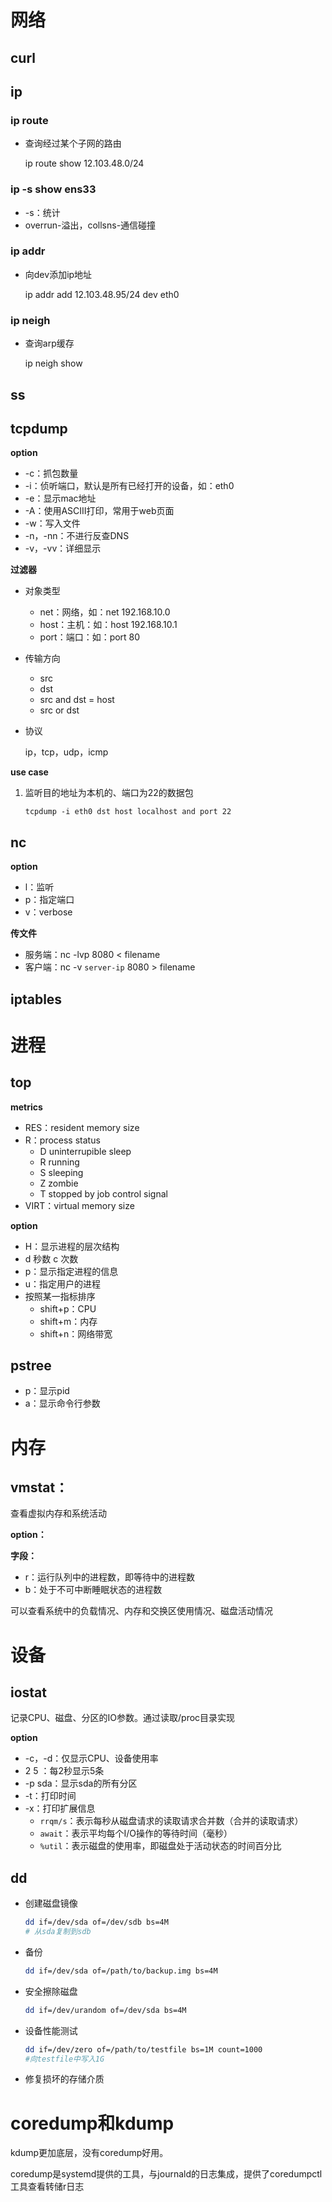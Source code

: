 # 网络

## curl



## ip

### ip route

- 查询经过某个子网的路由

  ip route show 12.103.48.0/24

### ip -s show ens33

- -s：统计
- overrun-溢出，collsns-通信碰撞

### ip addr

- 向dev添加ip地址

  ip addr add 12.103.48.95/24 dev eth0

  

### ip neigh

- 查询arp缓存

  ip neigh show

## ss



## tcpdump

**option**

- -c：抓包数量
- -i：侦听端口，默认是所有已经打开的设备，如：eth0
- -e：显示mac地址
- -A：使用ASCIⅡ打印，常用于web页面
- -w：写入文件
- -n，-nn：不进行反查DNS
- -v，-vv：详细显示

**过滤器**

- 对象类型

  - net：网络，如：net 192.168.10.0
  - host：主机：如：host 192.168.10.1
  - port：端口：如：port 80

- 传输方向

  - src
  - dst
  - src and dst = host
  - src or dst

- 协议

  ip，tcp，udp，icmp

**use case**

1. 监听目的地址为本机的、端口为22的数据包

   ```shell
   tcpdump -i eth0 dst host localhost and port 22
   ```

   





## nc

**option**

- l：监听
- p：指定端口
- v：verbose

**传文件**

- 服务端：nc -lvp 8080 < filename
- 客户端：nc -v `server-ip` 8080 > filename



## iptables



# 进程

## top

**metrics**

- RES：resident memory size
- R：process status
  - D uninterrupible sleep
  - R running
  - S sleeping
  - Z zombie
  - T stopped by job control signal
- VIRT：virtual memory size

**option**

- H：显示进程的层次结构
- d 秒数 c 次数
- p：显示指定进程的信息
- u：指定用户的进程
- 按照某一指标排序
  - shift+p：CPU
  - shift+m：内存
  - shift+n：网络带宽

  


## pstree

- p：显示pid
- a：显示命令行参数



# 内存

## vmstat：

查看虚拟内存和系统活动

**option：**



**字段：**

- r：运行队列中的进程数，即等待中的进程数
- b：处于不可中断睡眠状态的进程数

可以查看系统中的负载情况、内存和交换区使用情况、磁盘活动情况



# 设备

## iostat

记录CPU、磁盘、分区的IO参数。通过读取/proc目录实现

**option**

- -c，-d：仅显示CPU、设备使用率
- 2 5 ：每2秒显示5条
- -p sda：显示sda的所有分区
- -t：打印时间
- -x：打印扩展信息
  - `rrqm/s`：表示每秒从磁盘请求的读取请求合并数（合并的读取请求）
  - `await`：表示平均每个I/O操作的等待时间（毫秒）
  - `%util`：表示磁盘的使用率，即磁盘处于活动状态的时间百分比




## dd

- 创建磁盘镜像

  ```bash
  dd if=/dev/sda of=/dev/sdb bs=4M
  # 从sda复制到sdb
  ```

- 备份

  ```bash
  dd if=/dev/sda of=/path/to/backup.img bs=4M
  ```

- 安全擦除磁盘

  ```bash
  dd if=/dev/urandom of=/dev/sda bs=4M
  ```

- 设备性能测试

  ```bash
  dd if=/dev/zero of=/path/to/testfile bs=1M count=1000
  #向testfile中写入1G
  ```

- 修复损坏的存储介质





# coredump和kdump

kdump更加底层，没有coredump好用。

coredump是systemd提供的工具，与journald的日志集成，提供了coredumpctl工具查看转储r日志

